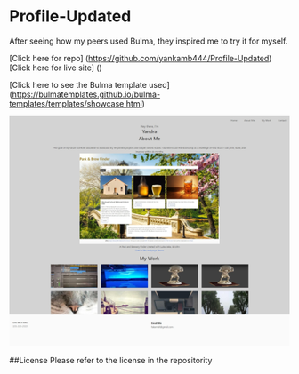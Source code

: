 # Profile-Updated

After seeing how my peers used Bulma, they inspired me to try it for myself. 

[Click here for repo] (https://github.com/yankamb444/Profile-Updated) 
[Click here for live site] ()

[Click here to see the Bulma template used] (https://bulmatemplates.github.io/bulma-templates/templates/showcase.html)

![Screenshot](./img/profile.jpeg)


##License 
Please refer to the license in the repositority 